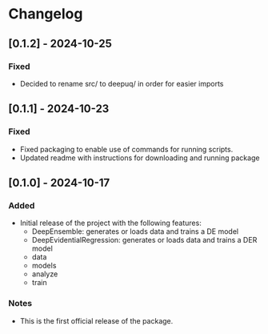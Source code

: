 # Changelog

## [0.1.2] - 2024-10-25
### Fixed
- Decided to rename src/ to deepuq/ in order for easier imports

## [0.1.1] - 2024-10-23
### Fixed
- Fixed packaging to enable use of commands for running scripts.
- Updated readme with instructions for downloading and running package

## [0.1.0] - 2024-10-17
### Added
- Initial release of the project with the following features:
  - DeepEnsemble: generates or loads data and trains a DE model
  - DeepEvidentialRegression: generates or loads data and trains a DER model
  - data
  - models
  - analyze
  - train

### Notes
- This is the first official release of the package.
